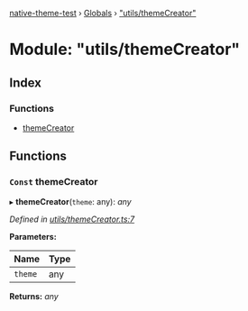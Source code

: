 [native-theme-test](../README.md) › [Globals](../globals.md) › ["utils/themeCreator"](_utils_themecreator_.md)

# Module: "utils/themeCreator"

## Index

### Functions

* [themeCreator](_utils_themecreator_.md#const-themecreator)

## Functions

### `Const` themeCreator

▸ **themeCreator**(`theme`: any): *any*

*Defined in [utils/themeCreator.ts:7](https://github.com/CarlosBalladares/native-theme/blob/70169e3/src/utils/themeCreator.ts#L7)*

**Parameters:**

Name | Type |
------ | ------ |
`theme` | any |

**Returns:** *any*
